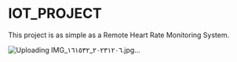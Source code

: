 # IOT_PROJECT
This project is as simple as a Remote Heart Rate Monitoring System.

![Uploading IMG_٢٠٢٣١٢٠٦_١٦١٥٣٢.jpg…]()
